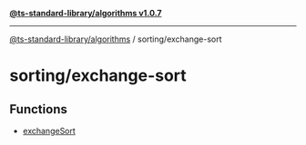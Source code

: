 [**@ts-standard-library/algorithms v1.0.7**](../../README.md)

***

[@ts-standard-library/algorithms](../../modules.md) / sorting/exchange-sort

# sorting/exchange-sort

## Functions

- [exchangeSort](functions/exchangeSort.md)
